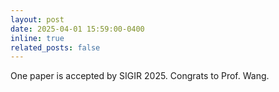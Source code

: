```yaml
---
layout: post
date: 2025-04-01 15:59:00-0400
inline: true
related_posts: false
---
```


One paper is accepted by SIGIR 2025. Congrats to Prof. Wang.